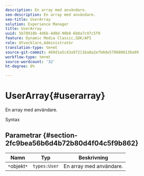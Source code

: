```yaml
---
description: En array med användare.
seo-description: En array med användare.
seo-title: UserArray
solution: Experience Manager
title: UserArray
uuid: 5b78918b-4d6b-4d0d-90b8-6b8a7c97c5f0
feature: Dynamic Media Classic,SDK/API
role: Utvecklare,Administratör
translation-type: tm+mt
source-git-commit: 469d1a5c43a972116a8a2efb0de5708800130a99
workflow-type: tm+mt
source-wordcount: '32'
ht-degree: 0%

---
```



# UserArray{#userarray}

En array med användare.

Syntax

## Parametrar {#section-2fc9bea56b6d4b72b80d4f04c5f9b862}

| Namn | Typ | Beskrivning |
|---|---|---|
| `*`objekt`*` | `types:User` | En array med användare. |

